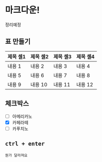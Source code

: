 # 마크다운!
정리예정


## 표 만들기
|제목 셀1|제목 셀2|제목 셀3|제목 셀4|
|---|---|---|---|
|내용 1|내용 2|내용 3|내용 4|
|내용 5|내용 6|내용 7|내용 8|
|내용 9|내용 10|내용 11|내용 12|

## 체크박스
- [ ] 아메리카노
- [x] 카페라떼
- [ ] 카푸치노

## `ctrl + enter`
`뭔가 달라져요`
